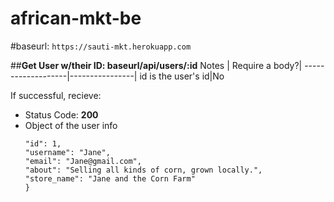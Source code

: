 # african-mkt-be



 #baseurl: `https://sauti-mkt.herokuapp.com`


 ##**Get User w/their ID: baseurl/api/users/:id**
 Notes              | Require a body?|
 -------------------|----------------|
 id is the user's id|No
 
 If successful, recieve:

  - Status Code: **200**
  - Object of the user info
    ```{
    "id": 1,
    "username": "Jane",
    "email": "Jane@gmail.com",
    "about": "Selling all kinds of corn, grown locally.",
    "store_name": "Jane and the Corn Farm"
    }
    ```
